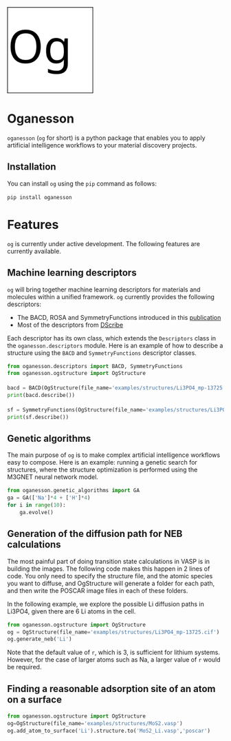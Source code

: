 <img src="./assets/logo.svg" width="200px">

# Oganesson

`oganesson` (`og` for short) is a python package that enables you to apply artificial intelligence workflows to your material discovery projects.


## Installation

You can install `og` using the `pip` command as follows:

`pip install oganesson`

# Features

`og` is currently under active development. The following features are currently available.


## Machine learning descriptors

`og` will bring together machine learning descriptors for materials and molecules within a unified framework. `og` currently provides the following descriptors:

- The BACD, ROSA and SymmetryFunctions introduced in this [publication](https://doi.org/10.1186/s13321-022-00658-9)
- Most of the descriptors from [DScribe](https://github.com/SINGROUP/dscribe)

Each descriptor has its own class, which extends the `Descriptors` class in the `oganesson.descriptors` module. Here is an example of how to describe a structure using the `BACD` and `SymmetryFunctions` descriptor classes.

```python
from oganesson.descriptors import BACD, SymmetryFunctions
from oganesson.ogstructure import OgStructure

bacd = BACD(OgStructure(file_name='examples/structures/Li3PO4_mp-13725.cif'))
print(bacd.describe())

sf = SymmetryFunctions(OgStructure(file_name='examples/structures/Li3PO4_mp-13725.cif'))
print(sf.describe())
```

## Genetic algorithms

The main purpose of `og` is to make complex artificial intelligence workflows easy to compose. Here is an example: running a genetic search for structures, where the structure optimization is performed using the M3GNET neural network model.

```python
from oganesson.genetic_algorithms import GA
ga = GA(['Na']*4 + ['H']*4)
for i in range(10):
    ga.evolve()
```

## Generation of the diffusion path for NEB calculations

The most painful part of doing transition state calculations in VASP is in building the images. The following code makes this happen in 2 lines of code. You only need to specify the structure file, and the atomic species you want to diffuse, and OgStructure will generate a folder for each path, and then write the POSCAR image files in each of these folders.

In the following example, we explore the possible Li diffusion paths in Li3PO4, given there are 6 Li atoms in the cell.

```python
from oganesson.ogstructure import OgStructure
og = OgStructure(file_name='examples/structures/Li3PO4_mp-13725.cif')
og.generate_neb('Li')
```
Note that the default value of `r`, which is 3, is sufficient for lithium systems. However, for the case of larger atoms such as Na, a larger value of `r` would be required.

## Finding a reasonable adsorption site of an atom on a surface

```python
from oganesson.ogstructure import OgStructure
og=OgStructure(file_name='examples/structures/MoS2.vasp')
og.add_atom_to_surface('Li').structure.to('MoS2_Li.vasp','poscar')
```
